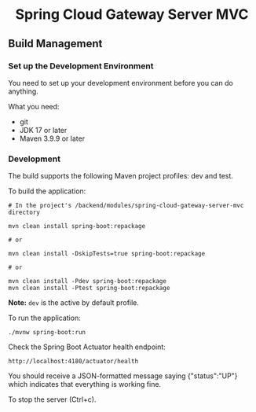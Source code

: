 <h1 align="center">Spring Cloud Gateway Server MVC</h1>

## Build Management

### Set up the Development Environment

You need to set up your development environment before you can do anything.

What you need:

* git
* JDK 17 or later
* Maven 3.9.9 or later

### Development

The build supports the following Maven project profiles: dev and test.

To build the application:

```
# In the project's /backend/modules/spring-cloud-gateway-server-mvc directory

mvn clean install spring-boot:repackage

# or

mvn clean install -DskipTests=true spring-boot:repackage

# or

mvn clean install -Pdev spring-boot:repackage
mvn clean install -Ptest spring-boot:repackage
```

**Note:** `dev` is the active by default profile.

To run the application:

```
./mvnw spring-boot:run
```

Check the Spring Boot Actuator health endpoint:

```
http://localhost:4180/actuator/health
```

You should receive a JSON-formatted message saying {"status":"UP"} which indicates that everything is working fine. 

To stop the server (Ctrl+c).